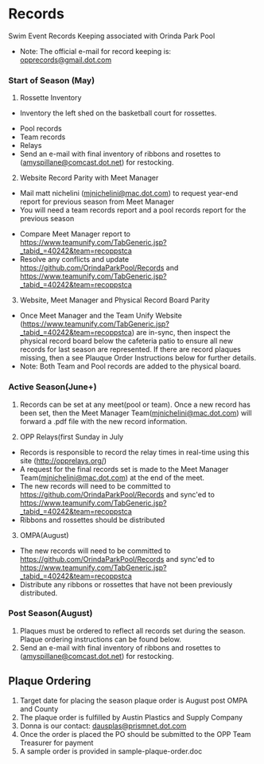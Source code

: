 # Records
Swim Event Records Keeping associated with Orinda Park Pool

* Note: The official e-mail for record keeping is: opprecords@gmail.dot.com

### Start of Season (May)

1. Rossette Inventory
* Inventory the left shed on the basketball court for rossettes.
+   Pool records
+   Team records
+   Relays
+   Send an e-mail with final inventory of ribbons and rosettes to (amyspillane@comcast.dot.net) for restocking.

2. Website Record Parity with Meet Manager
* Mail matt nichelini (mjnichelini@mac.dot.com) to request year-end report for previous season from Meet Manager
* You will need a team records report and a pool records report for the previous season
+ Compare Meet Manager report to https://www.teamunify.com/TabGeneric.jsp?_tabid_=40242&team=recoppstca
+ Resolve any conflicts and update https://github.com/OrindaParkPool/Records and https://www.teamunify.com/TabGeneric.jsp?_tabid_=40242&team=recoppstca

3. Website, Meet Manager and Physical Record Board Parity
* Once Meet Manager and the Team Unify Website (https://www.teamunify.com/TabGeneric.jsp?_tabid_=40242&team=recoppstca) are in-sync, then inspect the physical record board below the cafeteria patio to ensure all new records for last season are represented. If there are record plaques missing, then a see Plauque Order Instructions below for further details.
* Note: Both Team and Pool records are added to the physical board.

### Active Season(June+)

1. Records can be set at any meet(pool or team). Once a new record has been set, then the Meet Manager Team(mjnichelini@mac.dot.com) will forward a .pdf file with the new record information.

2. OPP Relays(first Sunday in July
* Records is responsible to record the relay times in real-time using this site (http://opprelays.org/)
* A request for the final records set is made to the Meet Manager Team(mjnichelini@mac.dot.com) at the end of the meet.
* The new records will need to be committed to https://github.com/OrindaParkPool/Records and sync'ed to https://www.teamunify.com/TabGeneric.jsp?_tabid_=40242&team=recoppstca
* Ribbons and rossettes should be distributed

3. OMPA(August)
* The new records will need to be committed to https://github.com/OrindaParkPool/Records and sync'ed to https://www.teamunify.com/TabGeneric.jsp?_tabid_=40242&team=recoppstca
* Distribute any ribbons or rossettes that have not been previously distributed.

### Post Season(August)

1. Plaques must be ordered to reflect all records set during the season. Plaque ordering instructions can be found below.
2. Send an e-mail with final inventory of ribbons and rosettes to (amyspillane@comcast.dot.net) for restocking.

## Plaque Ordering
1. Target date for placing the season plaque order is August post OMPA and County
2. The plaque order is fulfilled by Austin Plastics and Supply Company
3. Donna is our contact: dausplas@prismnet.dot.com
4. Once the order is placed the PO should be submitted to the OPP Team Treasurer for payment
5. A sample order is provided in sample-plaque-order.doc
